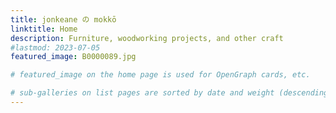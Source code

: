 ```yaml
---
title: jonkeane の mokkō
linktitle: Home
description: Furniture, woodworking projects, and other craft
#lastmod: 2023-07-05
featured_image: B0000089.jpg

# featured_image on the home page is used for OpenGraph cards, etc.

# sub-galleries on list pages are sorted by date and weight (descending)
---
```

